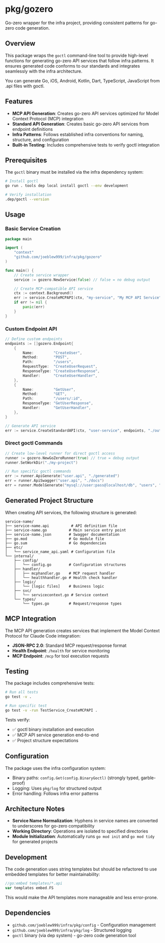 # pkg/gozero

Go-zero wrapper for the infra project, providing consistent patterns for go-zero code generation.

## Overview

This package wraps the `goctl` command-line tool to provide high-level functions for generating go-zero API services that follow infra patterns. It ensures generated code conforms to our standards and integrates seamlessly with the infra architecture.

You can generate Go, iOS, Android, Kotlin, Dart, TypeScript, JavaScript from .api files with goctl.

## Features

- **MCP API Generation**: Creates go-zero API services optimized for Model Context Protocol (MCP) integration
- **Standard API Generation**: Creates basic go-zero API services from endpoint definitions
- **Infra Patterns**: Follows established infra conventions for naming, structure, and configuration
- **Built-in Testing**: Includes comprehensive tests to verify goctl integration

## Prerequisites

The `goctl` binary must be installed via the infra dependency system:

```bash
# Install goctl
go run . tools dep local install goctl --env development

# Verify installation
.dep/goctl --version
```

## Usage

### Basic Service Creation

```go
package main

import (
    "context"
    "github.com/joeblew999/infra/pkg/gozero"
)

func main() {
    // Create service wrapper
    service := gozero.NewService(false) // false = no debug output

    // Create MCP-compatible API service
    ctx := context.Background()
    err := service.CreateMCPAPI(ctx, "my-service", "My MCP API Service", "./output")
    if err != nil {
        panic(err)
    }
}
```

### Custom Endpoint API

```go
// Define custom endpoints
endpoints := []gozero.Endpoint{
    {
        Name:         "CreateUser",
        Method:       "POST",
        Path:         "/users",
        RequestType:  "CreateUserRequest",
        ResponseType: "CreateUserResponse",
        Handler:      "CreateUserHandler",
    },
    {
        Name:         "GetUser", 
        Method:       "GET",
        Path:         "/users/:id",
        ResponseType: "GetUserResponse",
        Handler:      "GetUserHandler",
    },
}

// Generate API service
err := service.CreateStandardAPI(ctx, "user-service", endpoints, "./output")
```

### Direct goctl Commands

```go
// Create low-level runner for direct goctl access
runner := gozero.NewGoZeroRunner(true) // true = debug output
runner.SetWorkDir("./my-project")

// Run specific goctl commands
err := runner.ApiGenerate("user.api", "./generated")
err = runner.ApiSwagger("user.api", "./docs")
err = runner.ModelGenerate("mysql://user:pass@localhost/db", "users", "./models")
```

## Generated Project Structure

When creating API services, the following structure is generated:

```
service-name/
├── service-name.api          # API definition file
├── service-name.go          # Main service entry point
├── service-name.json        # Swagger documentation
├── go.mod                   # Go module file
├── go.sum                   # Go dependencies
├── etc/
│   └── service_name_api.yaml # Configuration file
└── internal/
    ├── config/
    │   └── config.go        # Configuration structures
    ├── handler/
    │   ├── mcphandler.go    # MCP request handler
    │   └── healthhandler.go # Health check handler
    ├── logic/
    │   └── [logic files]    # Business logic
    ├── svc/
    │   └── servicecontext.go # Service context
    └── types/
        └── types.go         # Request/response types
```

## MCP Integration

The MCP API generation creates services that implement the Model Context Protocol for Claude Code integration:

- **JSON-RPC 2.0**: Standard MCP request/response format
- **Health Endpoint**: `/health` for service monitoring
- **MCP Endpoint**: `/mcp` for tool execution requests

## Testing

The package includes comprehensive tests:

```bash
# Run all tests
go test -v .

# Run specific test
go test -v -run TestService_CreateMCPAPI .
```

Tests verify:
- ✅ goctl binary installation and execution
- ✅ MCP API service generation end-to-end
- ✅ Project structure expectations

## Configuration

The package uses the infra configuration system:
- Binary paths: `config.Get(config.BinaryGoctl)` (strongly typed, garble-proof)
- Logging: Uses `pkg/log` for structured output
- Error handling: Follows infra error patterns

## Architecture Notes

- **Service Name Normalization**: Hyphens in service names are converted to underscores for go-zero compatibility
- **Working Directory**: Operations are isolated to specified directories
- **Module Initialization**: Automatically runs `go mod init` and `go mod tidy` for generated projects

## Development

The code generation uses string templates but should be refactored to use embedded templates for better maintainability:

```go
//go:embed templates/*.api
var templates embed.FS
```

This would make the API templates more manageable and less error-prone.

## Dependencies

- `github.com/joeblew999/infra/pkg/config` - Configuration management
- `github.com/joeblew999/infra/pkg/log` - Structured logging
- `goctl` binary (via dep system) - go-zero code generation tool